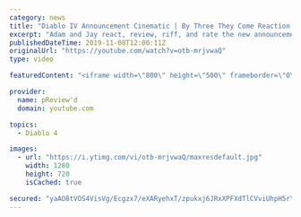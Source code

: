 ```yaml
---
category: news
title: "Diablo IV Announcement Cinematic | By Three They Come Reaction / Review / Rating"
excerpt: "Adam and Jay react, review, riff, and rate the new announcement cinematic everyone wanted to see last year at Blizzcon, Diablo IV 'By Three They Come'."
publishedDateTime: 2019-11-08T12:00:11Z
originalUrl: "https://youtube.com/watch?v=otb-mrjvwaQ"
type: video

featuredContent: "<iframe width=\"800\" height=\"500\" frameborder=\"0\" src=\"https://www.youtube.com/embed/otb-mrjvwaQ\" allow=\"accelerometer; autoplay; encrypted-media; gyroscope; picture-in-picture\" allowfullscreen></iframe>"

provider:
  name: pReview'd
  domain: youtube.com

topics:
  - Diablo 4

images:
  - url: "https://i.ytimg.com/vi/otb-mrjvwaQ/maxresdefault.jpg"
    width: 1280
    height: 720
    isCached: true

secured: "yaAO8tVOS4VisVg/Ecgzx7/eXARyehxT/zpukxj6JRxXPFXdTlCVviUhpH5rYaIPgnHP4zcuiXgUUvpeq8GBSSGi0XS2a2/jxqwey1q6N3hlfzZpxNnxOueI/LhSqmHPmheUwYoadV6RRE6Ry/TE1+pi7klU6lv0+0S3NeIec8E03aSrkX0lBTnsmkhwIhMFAo09H3B3Fqth5fh6wDXH30k4tQeAyk3Yen5jdgTJSDbmjYo4oaM8EV/aIYufC6FCNm02WW4BMlumqQvJVyfW7GybhwfRvnMcf6Rue8W4SNAonmjPdwnndKYa+7QGLXSNrwrgnrB1M20KUWURnIc+N6gQSP+9X9AyRCL4BC8ULhctIPCB4TJgcMouqZ2XWT+sz99BkaY+K6NCLYCCR/A/1fZp7ZmAhE3obqewxs+UWQvFf4En/8E8pRzK1uB9+lmq;MoaBU2yKO3oxHJ6mQ4c7cw=="
---
```


